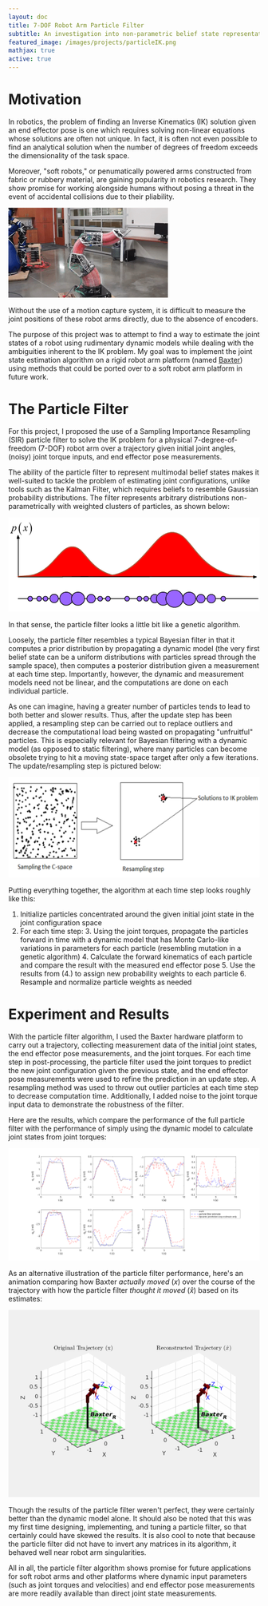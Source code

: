 ```yaml
---
layout: doc
title: 7-DOF Robot Arm Particle Filter
subtitle: An investigation into non-parametric belief state representations.
featured_image: /images/projects/particleIK.png
mathjax: true
active: true
---
```


# Motivation

In robotics, the problem of finding an Inverse Kinematics (IK) solution given an end effector pose is one which requires solving non-linear equations whose solutions are often not unique. In fact, it is often not even possible to find an analytical solution when the number of degrees of freedom exceeds the dimensionality of the task space.

Moreover, "soft robots," or penumatically powered arms constructed from fabric or rubbery material, are gaining popularity in robotics research. They show promise for working alongside humans without posing a threat in the event of accidental collisions due to their pliability.

![](/images/projects/softarm.gif "Soft robot arm.")

Without the use of a motion capture system, it is difficult to measure the joint positions of these robot arms directly, due to the absence of encoders.

The purpose of this project was to attempt to find a way to estimate the joint states of a robot using rudimentary dynamic models while dealing with the ambiguities inherent to the IK problem. My goal was to implement the joint state estimation algorithm on a rigid robot arm platform (named [Baxter](https://robots.ieee.org/robots/baxter/)) using methods that could be ported over to a soft robot arm platform in future work.

# The Particle Filter

For this project, I proposed the use of a Sampling Importance Resampling (SIR) particle filter to solve the IK problem for a physical 7-degree-of-freedom (7-DOF) robot arm over a trajectory given initial joint angles, (noisy) joint torque inputs, and end effector pose measurements.

The ability of the particle filter to represent multimodal belief states makes it well-suited to tackle the problem of estimating joint configurations, unlike tools such as the Kalman Filter, which requires beliefs to resemble Gaussian probability distributions. The filter represents arbitrary distributions non-parametrically with weighted clusters of particles, as shown below:

![](/images/projects/multimodal.png "Non-parametric representation of a multimodal probability distribution.")

In that sense, the particle filter looks a little bit like a genetic algorithm.

Loosely, the particle filter resembles a typical Bayesian filter in that it computes a prior distribution by propagating a dynamic model (the very first belief state can be a uniform distributions with particles spread through the sample space), then computes a posterior distribution given a measurement at each time step. Importantly, however, the dynamic and measurement models need not be linear, and the computations are done on each individual particle.

As one can imagine, having a greater number of particles tends to lead to both better and slower results. Thus, after the update step has been applied, a resampling step can be carried out to replace outliers and decrease the computational load being wasted on propagating "unfruitful" particles. This is especially relevant for Bayesian filtering with a dynamic model (as opposed to static filtering), where many particles can become obsolete trying to hit a moving state-space target after only a few iterations. The update/resampling step is pictured below:

![](/images/projects/particleIK.png "Resampling update step of the particle filter.")

Putting everything together, the algorithm at each time step looks roughly like this:


1. Initialize particles concentrated around the given initial joint state in the joint configuration space
2. For each time step:
    3. Using the joint torques, propagate the particles forward in time with a dynamic model that has Monte Carlo-like variations in parameters for each particle (resembling mutation in a genetic algorithm)
    4. Calculate the forward kinematics of each particle and compare the result with the measured end effector pose
    5. Use the results from (4.) to assign new probability weights to each particle
    6. Resample and normalize particle weights as needed


# Experiment and Results

With the particle filter algorithm, I used the Baxter hardware platform to carry out a trajectory, collecting measurement data of the initial joint states, the end effector pose measurements, and the joint torques. For each time step in post-processing, the particle filter used the joint torques to predict the new joint configuration given the previous state, and the end effector pose measurements were used to refine the prediction in an update step. A resampling method was used to throw out outlier particles at each time step to decrease computation time. Additionally, I added noise to the joint torque input data to demonstrate the robustness of the filter.

Here are the results, which compare the performance of the full particle filter with the performance of simply using the dynamic model to calculate joint states from joint torques:

![](/images/projects/report_fig.svg "Particle filter joint state estimation performance for all 7 of Baxter's joints.")

As an alternative illustration of the particle filter performance, here's an animation comparing how Baxter *actually moved* ($x$) over the course of the trajectory with how the particle filter *thought it moved* ($\hat{x}$) based on its estimates:

![](/images/projects/armComparison.gif "Reconstructed robot arm trajectory from particle filter estimates.")

Though the results of the particle filter weren't perfect, they were certainly better than the dynamic model alone. It should also be noted that this was my first time designing, implementing, and tuning a particle filter, so that certainly could have skewed the results. It is also cool to note that because the particle filter did not have to invert any matrices in its algorithm, it behaved well near robot arm singularities.

All in all, the particle filter algorithm shows promise for future applications for soft robot arms and other platforms where dynamic input parameters (such as joint torques and velocities) and end effector pose measurements are more readily available than direct joint state measurements.
